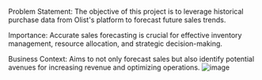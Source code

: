 Problem Statement: The objective of this project is to leverage historical purchase data from Olist's platform to forecast future sales trends.

Importance: Accurate sales forecasting is crucial for effective inventory management, resource allocation, and strategic decision-making.

Business Context: Aims to not only forecast sales but also identify potential avenues for increasing revenue and optimizing operations.
![image](https://github.com/user-attachments/assets/5bdbd985-5579-42f4-a166-b66c65169a1c)
